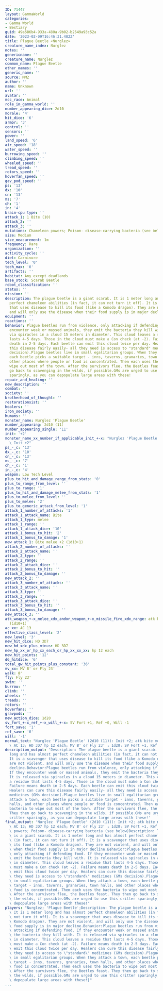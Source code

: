 ```yaml
---
ID: 71447
layout: GammaWorld
categories:
- Gamma World
- Bestiary
guid: 49a586b4-933a-480a-9b02-b2549a93c52a
date: '2023-02-09T16:46:31.482Z'
title: Plague Beetle «Nurglez»
creature_name_index: Nurglez
notes: ''
genericname: ''
creature_name: Nurglez
common_name: Plague Beetle
other_names: ''
generic_name: ''
source: MM2
author: ''
name: Unknown
url: ''
avatar: ''
mcc_race: Animal
role_in_gamma_world: ''
number_appearing_dice: 2d10
morale: '4'
hit_dice: '6'
armor: '3'
control: ''
sensors: ''
power: ''
land_speed: '6'
air_speed: '18'
water_speed: ''
burrowing_speed: ''
climbing_speed: ''
wheeled_speed: ''
tread_speed: ''
rotors_speed: ''
hoverfan_speed: ''
gav_pod_speed: ''
ps: '13'
dx: '10'
cn: '13'
ms: '7'
ch: '1'
in: '4'
brain-cpu type: ''
attack_1: 1 Bite (10)
attack_2: ''
attack_3: ''
mutations: Chameleon powers; Poison- disease-carrying bacteria (see below)
size: Medium
size_measurement: 1m
frequency: Rare
organization: ''
activity_cycle: ''
diet: Carnivore
tech_level: '0'
tech_max: '0'
artifacts: ''
habitat: Any except deadlands
base_stock: Scarab Beetle
robot_classification: ''
status: ''
mission: ''
description: The plague beetle is a giant scarab. It is 1 meter long and has almost
  perfect chameleon abilities (in fact, it can not turn it off). It is a scavenger
  that uses disease to kill its food (like a Komodo dragon). They are not violent,
  and will only use the disease when their food supply is in major decline.
equipment: ''
reactions: ''
behavior: Plague beetles run from violence, only attacking if defending food. If they
  encounter weak or massed animals, they emit the bacteria they kill with. It is released
  via spiracles in a cloud 15 meters in diameter. This cloud leaves a residue that
  lasts 4-5 days. Those in the cloud must make a Con check (at -2). Failure means
  death in 2-5 days. Each beetle can emit this cloud twice per day. Healers can cure
  this disease fairly easily- all they need is access to "standard" medicines (GMs
  decision).Plague beetles live in small egalitarian groups. When they attack a town,
  each beetle picks a suitable target - inns, taverns, granaries, town halls, and
  other places where people or food is concentrated. Then each uses the bacteria to
  wipe out most of the town. After the survivors flee, the Beetles feast. They then
  go back to scavenging in the wilds, if possible.GMs are urged to use this critter
  sparingly, as you can depopulate large areas with these!
repair_and_healing: ''
new_description: ''
combat: ''
society: ''
brotherhood_of_thought: ''
restorationsist: ''
healers: ''
iron_society: ''
humans: ''
monster_name: Nurglez 'Plague Beetle'
number_appearing: 2d10 (11)
number_appearing_single: '11'
init: '+2'
monster_name_xx_number_if_applicable_init_+-x: "Nurglez 'Plague Beetle' (2d10 (11)):\
  \ Init +2"
ps_-_c: '13'
dx_-_c: '10'
cn_-_c: '13'
ms_-_c: '7'
ch_-_c: '1'
in_-_c: '4'
weapon: Low Tech Level
plus_to_hit_and_damage_range_from_stats: '0'
plus_to_range_from_level: ''
plus_to_range: '1'
plus_to_hit_and_damage_melee_from_stats: '1'
plus_to_melee_from_level: ''
plus_to_melee: '2'
plus_to_generic_attack_from_level: '1'
attack_1_number_of_attacks: '1'
attack_1_attack_name: Bite
attack_1_type: melee
attack_1_range: ''
attack_1_attack_dice: '10'
attack_1_bonus_to_hit: '2'
attack_1_bonus_to_damage: '1'
new_attack_1: Bite melee +2 (1d10+1)
attack_2_number_of_attacks: ''
attack_2_attack_name: ''
attack_2_type: ''
attack_2_range: ''
attack_2_attack_dice: ''
attack_2_bonus_to_hit: ''
attack_2_bonus_to_damage: ''
new_attack_2: ''
attack_3_number_of_attacks: ''
attack_3_attack_name: ''
attack_3_type: ''
attack_3_range: ''
attack_3_attack_dice: ''
attack_3_bonus_to_hit: ''
attack_3_bonus_to_damage: ''
new_attack_3: ''
atk_weapon_+-x_melee_xdx_andor_weapon_+-x_missile_fire_xdx_range: atk bite melee +2
  (1d10+1)
ac_xx: AC 13
effective_class_level: '2'
new_level: '3'
new_hit_dice: HD 3D7
new_hd_xdx_plus_minus: HD 3D7
new_hp_xx_or_hp_xx_each_or_hp_xx_xx_xx: hp 12 each
new_hit_points: '12'
d6_hitdice: '6'
total_gw_hit_points_plus_constant: '36'
mv_xx: MV 8' or Fly 23'
walk: 8'
fly: Fly 23'
swim: ''
burrow: ''
climb: ''
wheels: ''
treads: ''
rotors: ''
hoverfans: ''
gravpods: ''
new_action_dice: 1d20
sv_fort_+-x_ref_+-x_will_+-x: SV Fort +1, Ref +0, Will -1
fort_save: '1'
ref_save: '0'
will: '-1'
normal_text: "Nurglez 'Plague Beetle' (2d10 (11)): Init +2; atk bite melee +2 (1d10+1);\
  \ AC 13; HD 3D7 hp 12 each; MV 8' or Fly 23' ; 1d20; SV Fort +1, Ref +0, Will -1"
description_output: 'Description: The plague beetle is a giant scarab. It is 1 meter
  long and has almost perfect chameleon abilities (in fact, it can not turn it off).
  It is a scavenger that uses disease to kill its food (like a Komodo dragon). They
  are not violent, and will only use the disease when their food supply is in major
  decline.Behavior:Plague beetles run from violence, only attacking if defending food.
  If they encounter weak or massed animals, they emit the bacteria they kill with.
  It is released via spiracles in a cloud 15 meters in diameter. This cloud leaves
  a residue that lasts 4-5 days. Those in the cloud must make a Con check (at -2).
  Failure means death in 2-5 days. Each beetle can emit this cloud twice per day.
  Healers can cure this disease fairly easily- all they need is access to "standard"
  medicines (GMs decision).Plague beetles live in small egalitarian groups. When they
  attack a town, each beetle picks a suitable target - inns, taverns, granaries, town
  halls, and other places where people or food is concentrated. Then each uses the
  bacteria to wipe out most of the town. After the survivors flee, the Beetles feast.
  They then go back to scavenging in the wilds, if possible.GMs are urged to use this
  critter sparingly, as you can depopulate large areas with these!'
final_output: "Nurglez 'Plague Beetle' (2d10 (11)): Init +2; atk bite melee +2 (1d10+1);\
  \ AC 13; HD 3D7 hp 12 each; MV 8' or Fly 23' ; 1d20; SV Fort +1, Ref +0, Will -1Chameleon\
  \ powers; Poison- disease-carrying bacteria (see below)Description: The plague beetle\
  \ is a giant scarab. It is 1 meter long and has almost perfect chameleon abilities\
  \ (in fact, it can not turn it off). It is a scavenger that uses disease to kill\
  \ its food (like a Komodo dragon). They are not violent, and will only use the disease\
  \ when their food supply is in major decline.Behavior:Plague beetles run from violence,\
  \ only attacking if defending food. If they encounter weak or massed animals, they\
  \ emit the bacteria they kill with. It is released via spiracles in a cloud 15 meters\
  \ in diameter. This cloud leaves a residue that lasts 4-5 days. Those in the cloud\
  \ must make a Con check (at -2). Failure means death in 2-5 days. Each beetle can\
  \ emit this cloud twice per day. Healers can cure this disease fairly easily- all\
  \ they need is access to \"standard\" medicines (GMs decision).Plague beetles live\
  \ in small egalitarian groups. When they attack a town, each beetle picks a suitable\
  \ target - inns, taverns, granaries, town halls, and other places where people or\
  \ food is concentrated. Then each uses the bacteria to wipe out most of the town.\
  \ After the survivors flee, the Beetles feast. They then go back to scavenging in\
  \ the wilds, if possible.GMs are urged to use this critter sparingly, as you can\
  \ depopulate large areas with these!"
players: "Nurglez; 'Plague Beetle';Description: The plague beetle is a giant scarab.\
  \ It is 1 meter long and has almost perfect chameleon abilities (in fact, it can\
  \ not turn it off). It is a scavenger that uses disease to kill its food (like a\
  \ Komodo dragon). They are not violent, and will only use the disease when their\
  \ food supply is in major decline.Behavior:Plague beetles run from violence, only\
  \ attacking if defending food. If they encounter weak or massed animals, they emit\
  \ the bacteria they kill with. It is released via spiracles in a cloud 15 meters\
  \ in diameter. This cloud leaves a residue that lasts 4-5 days. Those in the cloud\
  \ must make a Con check (at -2). Failure means death in 2-5 days. Each beetle can\
  \ emit this cloud twice per day. Healers can cure this disease fairly easily- all\
  \ they need is access to \"standard\" medicines (GMs decision).Plague beetles live\
  \ in small egalitarian groups. When they attack a town, each beetle picks a suitable\
  \ target - inns, taverns, granaries, town halls, and other places where people or\
  \ food is concentrated. Then each uses the bacteria to wipe out most of the town.\
  \ After the survivors flee, the Beetles feast. They then go back to scavenging in\
  \ the wilds, if possible.GMs are urged to use this critter sparingly, as you can\
  \ depopulate large areas with these!|"
...
```

